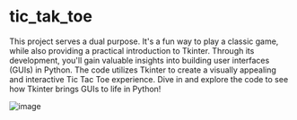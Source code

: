 # tic_tak_toe
 This project serves a dual purpose. It's a fun way to play a classic game, while also providing a practical introduction to Tkinter. Through its development, you'll gain valuable insights into building user interfaces (GUIs) in Python.
 The code utilizes Tkinter to create a visually appealing and interactive Tic Tac Toe experience. Dive in and explore the code to see how Tkinter brings GUIs to life in Python!
 
![image](https://github.com/2110040012/tic_tak_toe/assets/110652886/7c9341a7-e03a-4f7f-a972-984bf24751db)
